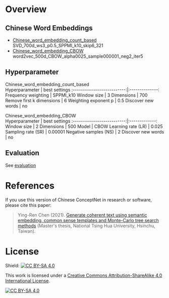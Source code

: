 # Overview

## Chinese Word Embeddings
- [Chinese_word_embedding_count_based]()
SVD_700d_ws3_p0.5_SPPMI_k10_skip6_321
- [Chinese_word_embedding_CBOW]()
word2vec_500d_CBOW_alpha0025_sample000001_neg2_iter5

## Hyperparameter
Chinese_word_embedding_count_based  
Hyperparameter              | best settings
:--------------------------:|:--------------:
Frequency weighting         | SPPMI_k10
Window size                 | 3
Dimensions                  | 700
Remove first k dimensions   | 6
Weighting exponent p        | 0.5
Discover new words          | no

      
Chinese_word_embedding_CBOW  
Hyperparameter              | best settings
:--------------------------:|:-------------:
Window size                 | 2
Dimensions                  | 500
Model                       | CBOW
Learning rate (LR)          | 0.025
Sampling rate (SR)          | 0.00001
Negative samples (NS)       | 2
Discover new words          | no

## Evaluation
See [evaluation](https://github.com/play0137/Traditional_Chinese_word_embedding/tree/master/evaluation)

# References
If you use this version of Chinese ConceptNet in research or software, please cite this paper:
> Ying-Ren Chen (2021). [Generate coherent text using semantic embedding, common sense templates and Monte-Carlo tree search methods](https://etd.lib.nctu.edu.tw/cgi-bin/gs32/hugsweb.cgi?o=dnthucdr&s=id=%22G021040625840%22.&searchmode=basic) (Master's thesis, National Tsing Hua University, Hsinchu, Taiwan).  



# License
Shield: [![CC BY-SA 4.0][cc-by-sa-shield]][cc-by-sa]

This work is licensed under a
[Creative Commons Attribution-ShareAlike 4.0 International License][cc-by-sa].

[![CC BY-SA 4.0][cc-by-sa-image]][cc-by-sa]

[cc-by-sa]: http://creativecommons.org/licenses/by-sa/4.0/
[cc-by-sa-image]: https://licensebuttons.net/l/by-sa/4.0/88x31.png
[cc-by-sa-shield]: https://img.shields.io/badge/License-CC%20BY--SA%204.0-lightgrey.svg
